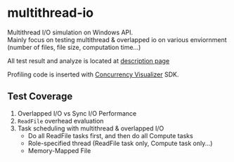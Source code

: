 # multithread-io

Multithread I/O simulation on Windows API.  
Mainly focus on testing multithread & overlapped io on various enviornment (number of files, file size, computation time...)

All test result and analyze is located at [description page](docs/Description)

Profiling code is inserted with [Concurrency Visualizer](https://learn.microsoft.com/en-us/visualstudio/profiling/concurrency-visualizer?view=vs-2022) SDK.

## Test Coverage

1. Overlapped I/O vs Sync I/O Performance
2. `ReadFile` overhead evaluation
3. Task scheduling with multithread & overlapped I/O
    - Do all ReadFile tasks first, and then do all Compute tasks
    - Role-specified thread (ReadFile task only, Compute task only...)
    - Memory-Mapped File
